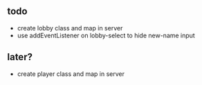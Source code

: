 ## todo

- create lobby class and map in server
- use addEventListener on lobby-select to hide new-name input

## later?

- create player class and map in server
